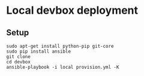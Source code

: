 # Local devbox deployment

## Setup

    sudo apt-get install python-pip git-core
    sudo pip install ansible
    git clone
    cd devbox
	ansible-playbook -i local provision.yml -K
